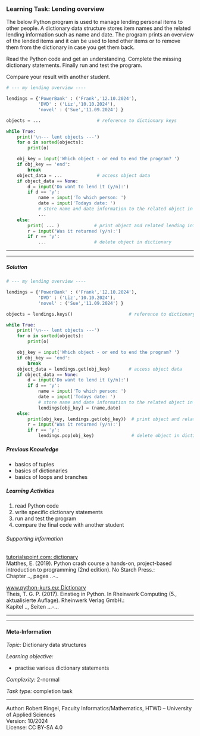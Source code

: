### Learning Task: Lending overview

The below Python program is used to manage lending personal items to other people. A dictionary data structure stores item names and the related lending information such as name and date.
The program prints an overview of the lended items and it can be used to lend other items or to remove them from the dictionary in case you get them back.

Read the Python code and get an understanding. Complete the missing dictionary statements. Finally run and test the program.

Compare your result with another student.

``` python
# --- my lending overview ----

lendings = {'PowerBank' : ('Frank','12.10.2024'), 
	        'DVD' : ('Liz','10.10.2024'),
   		    'novel' : ('Sue','11.09.2024') }

objects = ...                     # reference to dictionary keys

while True:
	print('\n--- lent objects ---')
	for o in sorted(objects):
		print(o)

	obj_key = input('Which object - or end to end the program? ')
	if obj_key == 'end':
		break
	object_data = ...             # access object data
	if object_data == None:
		d = input('Do want to lend it (y/n):')
		if d == 'y':
			name = input('To which person: ')
			date = input('Todays date: ')
			# store name and date information to the related object in the dictionary
			...
	else:
		print( ... )             # print object and related lending information
		r = input('Was it returned (y/n):')
		if r == 'y':
			...                  # delete object in dictionary
```

---------------------------------------
---------------------------------------

##### Solution

``` python
# --- my lending overview ----

lendings = {'PowerBank' : ('Frank','12.10.2024'), 
	        'DVD' : ('Liz','10.10.2024'),
   		    'novel' : ('Sue','11.09.2024') }

objects = lendings.keys()                     # reference to dictionary keys

while True:
	print('\n--- lent objects ---')
	for o in sorted(objects):
		print(o)

	obj_key = input('Which object - or end to end the program? ')
	if obj_key == 'end':
		break
	object_data = lendings.get(obj_key)       # access object data
	if object_data == None:
		d = input('Do want to lend it (y/n):')
		if d == 'y':
			name = input('To which person: ')
			date = input('Todays date: ')
			# store name and date information to the related object in the dictionary
			lendings[obj_key] = (name,date)
	else:
		print(obj_key, lendings.get(obj_key))  # print object and related lending information
		r = input('Was it returned (y/n):')
		if r == 'y':
			lendings.pop(obj_key)              # delete object in dictionary
```


##### Previous Knowledge

- basics of tuples
- basics of dictionaries
- basics of loops and branches
  
##### Learning Activities

1) read Python code
2) write specific dictionary statements
3) run and test the program
4) compare the final code with another student


###### Supporting information

[tutorialspoint.com: dictionary](https://www.tutorialspoint.com/python/python_dictionary.htm)  
Matthes, E. (2019). Python crash course a hands-on, project-based introduction to programming (2nd edition). No Starch Press.:  
Chapter .., pages ..-..  

[www.python-kurs.eu: Dictionary](https://www.python-kurs.eu/python3_dictionaries.php)  
Theis, T. G. P. (2017). Einstieg in Python. In Rheinwerk Computing (5., aktualisierte Auflage). Rheinwerk Verlag GmbH.:   
Kapitel .., Seiten ...-... 

---------------------------------------
---------------------------------------
#### Meta-Information
*Topic:*  Dictionary data structures 

*Learning objective:*  
- practise various dictionary statements

[//]: # "learning objective: 3-dictionary"
[//]: # "previous knowledge: 3-dictionary 1-tuple 2-branch 1-loop"

*Complexity:*  2-normal 

*Task type:*  completion task 

----
Author: Robert Ringel, Faculty Informatics/Mathematics, HTWD – University of Applied Sciences  
Version: 10/2024            
License: CC BY-SA 4.0
